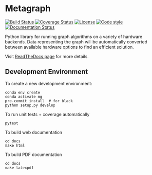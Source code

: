 # Metagraph

[![Build Status](https://github.com/metagraph-dev/metagraph/actions/workflows/test_and_deploy.yml/badge.svg?branch=main)](https://github.com/metagraph-dev/metagraph/actions/workflows/test_and_deploy.yml?query=branch%3Amain)
[![Coverage Status](https://coveralls.io/repos/metagraph-dev/metagraph/badge.svg?branch=master)](https://coveralls.io/r/metagraph-dev/metagraph)
[![License](https://img.shields.io/badge/License-Apache%202.0-blue.svg)](https://github.com/metagraph-dev/metagraph/blob/master/LICENSE)
[![Code style](https://img.shields.io/badge/code%20style-black-000000.svg)](https://github.com/psf/black)
[![Documentation Status](https://readthedocs.org/projects/metagraph/badge/?version=latest)](https://metagraph.readthedocs.io/en/latest/?badge=latest)

Python library for running graph algorithms on a variety of hardware backends.
Data representing the graph will be automatically converted between available hardware options
to find an efficient solution.

Visit [ReadTheDocs page](https://metagraph.readthedocs.io/en/latest/) for more details.

## Development Environment

To create a new development environment:

```
conda env create
conda activate mg
pre-commit install  # for black
python setup.py develop
```

To run unit tests + coverage automatically
```
pytest
```


To build web documentation
```
cd docs
make html
```


To build PDF documentation
```
cd docs
make latexpdf
```
